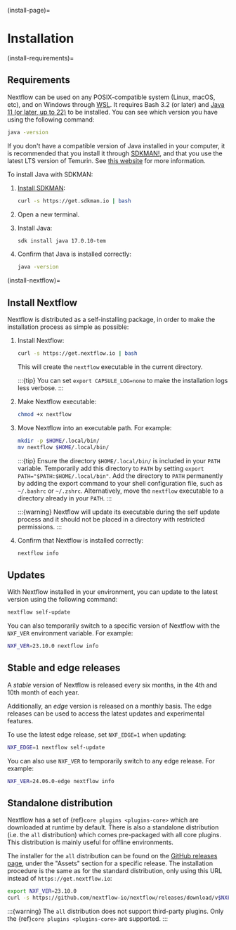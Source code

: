 (install-page)=

# Installation

(install-requirements)=

## Requirements

Nextflow can be used on any POSIX-compatible system (Linux, macOS, etc), and on Windows through [WSL](https://en.wikipedia.org/wiki/Windows_Subsystem_for_Linux). It requires Bash 3.2 (or later) and [Java 11 (or later, up to 22)](http://www.oracle.com/technetwork/java/javase/downloads/index.html) to be installed. You can see which version you have using the following command:

```bash
java -version
```

If you don't have a compatible version of Java installed in your computer, it is recommended that you install it through [SDKMAN!](https://sdkman.io/), and that you use the latest LTS version of Temurin. See [this website](https://whichjdk.com/) for more information.

To install Java with SDKMAN:

1. [Install SDKMAN](https://sdkman.io/install):

    ```bash
    curl -s https://get.sdkman.io | bash
    ```

2. Open a new terminal.

3. Install Java:

    ```bash
    sdk install java 17.0.10-tem
    ```

4. Confirm that Java is installed correctly:

    ```bash
    java -version
    ```

(install-nextflow)=

## Install Nextflow

Nextflow is distributed as a self-installing package, in order to make the installation process as simple as possible:

1. Install Nextflow:

    ```bash
    curl -s https://get.nextflow.io | bash
    ```

    This will create the `nextflow` executable in the current directory.

    :::{tip}
    You can set `export CAPSULE_LOG=none` to make the installation logs less verbose.
    :::

2. Make Nextflow executable:

    ```bash
    chmod +x nextflow
    ```

3. Move Nextflow into an executable path. For example:

    ```bash
    mkdir -p $HOME/.local/bin/
    mv nextflow $HOME/.local/bin/
    ```

    :::{tip}
    Ensure the directory `$HOME/.local/bin/` is included in your `PATH` variable. Temporarily add this directory to `PATH` by setting `export PATH="$PATH:$HOME/.local/bin"`. Add the directory to `PATH` permanently by adding the export command to your shell configuration file, such as `~/.bashrc` or `~/.zshrc`. Alternatively, move the `nextflow` executable to a directory already in your `PATH`.
    :::

    :::{warning}
    Nextflow will update its executable during the self update process and it should not be placed in a directory with restricted permissions.
    :::

4. Confirm that Nextflow is installed correctly:

    ```bash
    nextflow info
    ```

## Updates

With Nextflow installed in your environment, you can update to the latest version using the following command:

```bash
nextflow self-update
```

You can also temporarily switch to a specific version of Nextflow with the `NXF_VER` environment variable. For example:

```bash
NXF_VER=23.10.0 nextflow info
```

## Stable and edge releases

A *stable* version of Nextflow is released every six months, in the 4th and 10th month of each year.

Additionally, an *edge* version is released on a monthly basis. The edge releases can be used to access the latest updates and experimental features.

To use the latest edge release, set `NXF_EDGE=1` when updating:

```bash
NXF_EDGE=1 nextflow self-update
```

You can also use `NXF_VER` to temporarily switch to any edge release. For example:

```bash
NXF_VER=24.06.0-edge nextflow info
```

## Standalone distribution

Nextflow has a set of {ref}`core plugins <plugins-core>` which are downloaded at runtime by default. There is also a standalone distribution (i.e. the `all` distribution) which comes pre-packaged with all core plugins. This distribution is mainly useful for offline environments.

The installer for the `all` distribution can be found on the [GitHub releases page](https://github.com/nextflow-io/nextflow/releases), under the "Assets" section for a specific release. The installation procedure is the same as for the standard distribution, only using this URL instead of `https://get.nextflow.io`:

```bash
export NXF_VER=23.10.0
curl -s https://github.com/nextflow-io/nextflow/releases/download/v$NXF_VER/nextflow-$NXF_VER-all
```

:::{warning}
The `all` distribution does not support third-party plugins. Only the {ref}`core plugins <plugins-core>` are supported.
:::
